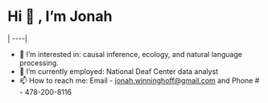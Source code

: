 # Hi 👋 , I’m Jonah
| ----|

- 👀 I’m interested in: causal inference, ecology, and natural language processing.
- 🌱 I’m currently employed: National Deaf Center data analyst
- 📫 How to reach me: Email - jonah.winninghoff@gmail.com and Phone # - 478-200-8116

<!---
jonahwinninghoff/jonahwinninghoff is a ✨ special ✨ repository because its `README.md` (this file) appears on your GitHub profile.
You can click the Preview link to take a look at your changes.
--->
